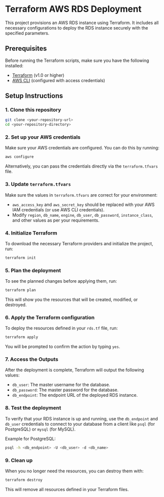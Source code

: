
# Terraform AWS RDS Deployment

This project provisions an AWS RDS instance using Terraform. It includes all necessary configurations to deploy the RDS instance securely with the specified parameters.

## Prerequisites

Before running the Terraform scripts, make sure you have the following installed:

- [Terraform](https://www.terraform.io/downloads) (v1.0 or higher)
- [AWS CLI](https://aws.amazon.com/cli/) (configured with access credentials)

## Setup Instructions

### 1. Clone this repository
```bash
git clone <your-repository-url>
cd <your-repository-directory>
```

### 2. Set up your AWS credentials

Make sure your AWS credentials are configured. You can do this by running:

```bash
aws configure
```

Alternatively, you can pass the credentials directly via the `terraform.tfvars` file.

### 3. Update `terraform.tfvars`

Make sure the values in `terraform.tfvars` are correct for your environment:
- `aws_access_key` and `aws_secret_key` should be replaced with your AWS IAM credentials (or use AWS CLI credentials).
- Modify `region`, `db_name`, `engine`, `db_user`, `db_password`, `instance_class`, and other values as per your requirements.

### 4. Initialize Terraform
To download the necessary Terraform providers and initialize the project, run:

```bash
terraform init
```

### 5. Plan the deployment
To see the planned changes before applying them, run:

```bash
terraform plan
```

This will show you the resources that will be created, modified, or destroyed.

### 6. Apply the Terraform configuration
To deploy the resources defined in your `rds.tf` file, run:

```bash
terraform apply
```

You will be prompted to confirm the action by typing `yes`.

### 7. Access the Outputs
After the deployment is complete, Terraform will output the following values:
- `db_user`: The master username for the database.
- `db_password`: The master password for the database.
- `db_endpoint`: The endpoint URL of the deployed RDS instance.

### 8. Test the deployment

To verify that your RDS instance is up and running, use the `db_endpoint` and `db_user` credentials to connect to your database from a client like `psql` (for PostgreSQL) or `mysql` (for MySQL).

Example for PostgreSQL:

```bash
psql -h <db_endpoint> -U <db_user> -d <db_name>
```

### 9. Clean up

When you no longer need the resources, you can destroy them with:

```bash
terraform destroy
```

This will remove all resources defined in your Terraform files.
